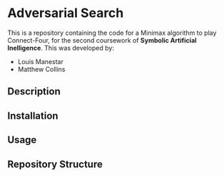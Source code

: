 # Adversarial Search

This is a repository containing the code for a Minimax algorithm to play Connect-Four, for the second coursework of __Symbolic Artificial Inelligence__. This was developed by:

- Louis Manestar
- Matthew Collins

## Description

## Installation

## Usage

## Repository Structure